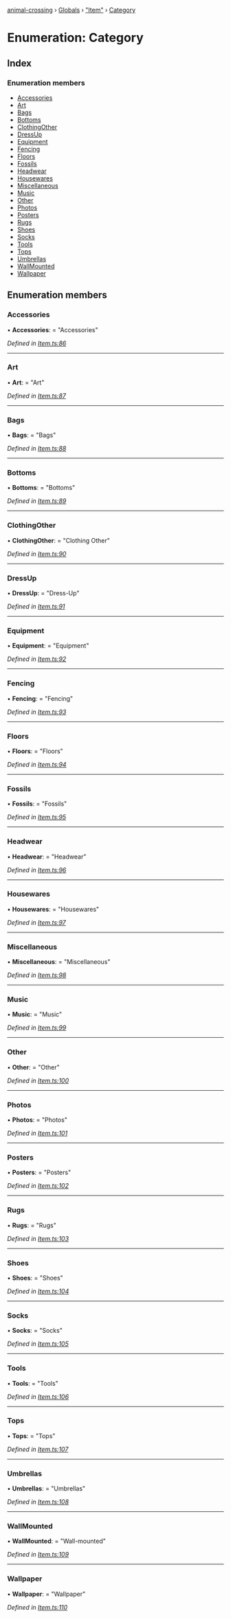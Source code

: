 [animal-crossing](../README.md) › [Globals](../globals.md) › ["Item"](../modules/_item_.md) › [Category](_item_.category.md)

# Enumeration: Category

## Index

### Enumeration members

* [Accessories](_item_.category.md#accessories)
* [Art](_item_.category.md#art)
* [Bags](_item_.category.md#bags)
* [Bottoms](_item_.category.md#bottoms)
* [ClothingOther](_item_.category.md#clothingother)
* [DressUp](_item_.category.md#dressup)
* [Equipment](_item_.category.md#equipment)
* [Fencing](_item_.category.md#fencing)
* [Floors](_item_.category.md#floors)
* [Fossils](_item_.category.md#fossils)
* [Headwear](_item_.category.md#headwear)
* [Housewares](_item_.category.md#housewares)
* [Miscellaneous](_item_.category.md#miscellaneous)
* [Music](_item_.category.md#music)
* [Other](_item_.category.md#other)
* [Photos](_item_.category.md#photos)
* [Posters](_item_.category.md#posters)
* [Rugs](_item_.category.md#rugs)
* [Shoes](_item_.category.md#shoes)
* [Socks](_item_.category.md#socks)
* [Tools](_item_.category.md#tools)
* [Tops](_item_.category.md#tops)
* [Umbrellas](_item_.category.md#umbrellas)
* [WallMounted](_item_.category.md#wallmounted)
* [Wallpaper](_item_.category.md#wallpaper)

## Enumeration members

###  Accessories

• **Accessories**: = "Accessories"

*Defined in [Item.ts:86](https://github.com/Norviah/animal-crossing/blob/37c048c/module/types/Item.ts#L86)*

___

###  Art

• **Art**: = "Art"

*Defined in [Item.ts:87](https://github.com/Norviah/animal-crossing/blob/37c048c/module/types/Item.ts#L87)*

___

###  Bags

• **Bags**: = "Bags"

*Defined in [Item.ts:88](https://github.com/Norviah/animal-crossing/blob/37c048c/module/types/Item.ts#L88)*

___

###  Bottoms

• **Bottoms**: = "Bottoms"

*Defined in [Item.ts:89](https://github.com/Norviah/animal-crossing/blob/37c048c/module/types/Item.ts#L89)*

___

###  ClothingOther

• **ClothingOther**: = "Clothing Other"

*Defined in [Item.ts:90](https://github.com/Norviah/animal-crossing/blob/37c048c/module/types/Item.ts#L90)*

___

###  DressUp

• **DressUp**: = "Dress-Up"

*Defined in [Item.ts:91](https://github.com/Norviah/animal-crossing/blob/37c048c/module/types/Item.ts#L91)*

___

###  Equipment

• **Equipment**: = "Equipment"

*Defined in [Item.ts:92](https://github.com/Norviah/animal-crossing/blob/37c048c/module/types/Item.ts#L92)*

___

###  Fencing

• **Fencing**: = "Fencing"

*Defined in [Item.ts:93](https://github.com/Norviah/animal-crossing/blob/37c048c/module/types/Item.ts#L93)*

___

###  Floors

• **Floors**: = "Floors"

*Defined in [Item.ts:94](https://github.com/Norviah/animal-crossing/blob/37c048c/module/types/Item.ts#L94)*

___

###  Fossils

• **Fossils**: = "Fossils"

*Defined in [Item.ts:95](https://github.com/Norviah/animal-crossing/blob/37c048c/module/types/Item.ts#L95)*

___

###  Headwear

• **Headwear**: = "Headwear"

*Defined in [Item.ts:96](https://github.com/Norviah/animal-crossing/blob/37c048c/module/types/Item.ts#L96)*

___

###  Housewares

• **Housewares**: = "Housewares"

*Defined in [Item.ts:97](https://github.com/Norviah/animal-crossing/blob/37c048c/module/types/Item.ts#L97)*

___

###  Miscellaneous

• **Miscellaneous**: = "Miscellaneous"

*Defined in [Item.ts:98](https://github.com/Norviah/animal-crossing/blob/37c048c/module/types/Item.ts#L98)*

___

###  Music

• **Music**: = "Music"

*Defined in [Item.ts:99](https://github.com/Norviah/animal-crossing/blob/37c048c/module/types/Item.ts#L99)*

___

###  Other

• **Other**: = "Other"

*Defined in [Item.ts:100](https://github.com/Norviah/animal-crossing/blob/37c048c/module/types/Item.ts#L100)*

___

###  Photos

• **Photos**: = "Photos"

*Defined in [Item.ts:101](https://github.com/Norviah/animal-crossing/blob/37c048c/module/types/Item.ts#L101)*

___

###  Posters

• **Posters**: = "Posters"

*Defined in [Item.ts:102](https://github.com/Norviah/animal-crossing/blob/37c048c/module/types/Item.ts#L102)*

___

###  Rugs

• **Rugs**: = "Rugs"

*Defined in [Item.ts:103](https://github.com/Norviah/animal-crossing/blob/37c048c/module/types/Item.ts#L103)*

___

###  Shoes

• **Shoes**: = "Shoes"

*Defined in [Item.ts:104](https://github.com/Norviah/animal-crossing/blob/37c048c/module/types/Item.ts#L104)*

___

###  Socks

• **Socks**: = "Socks"

*Defined in [Item.ts:105](https://github.com/Norviah/animal-crossing/blob/37c048c/module/types/Item.ts#L105)*

___

###  Tools

• **Tools**: = "Tools"

*Defined in [Item.ts:106](https://github.com/Norviah/animal-crossing/blob/37c048c/module/types/Item.ts#L106)*

___

###  Tops

• **Tops**: = "Tops"

*Defined in [Item.ts:107](https://github.com/Norviah/animal-crossing/blob/37c048c/module/types/Item.ts#L107)*

___

###  Umbrellas

• **Umbrellas**: = "Umbrellas"

*Defined in [Item.ts:108](https://github.com/Norviah/animal-crossing/blob/37c048c/module/types/Item.ts#L108)*

___

###  WallMounted

• **WallMounted**: = "Wall-mounted"

*Defined in [Item.ts:109](https://github.com/Norviah/animal-crossing/blob/37c048c/module/types/Item.ts#L109)*

___

###  Wallpaper

• **Wallpaper**: = "Wallpaper"

*Defined in [Item.ts:110](https://github.com/Norviah/animal-crossing/blob/37c048c/module/types/Item.ts#L110)*
